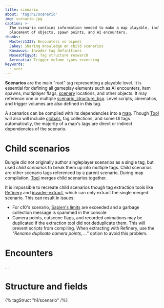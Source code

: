 ```yaml
---
title: scenario
about: 'tag:h1/scenario'
img: scenario.jpg
caption: >-
  The scenario contains information needed to make a map playable, including the
  placement of objects, spawn points, and AI encounters.
thanks:
  Masterz1337: Encounters vs bipeds
  Jakey: Sharing knowledge on child scenarios
  Kavawuvi: Invader tag definitions
  MosesOfEgypt: Tag structure research
  Aerocatia: Trigger volume types reversing
keywords:
  - scnr
---
```

**Scenarios** are the main "root" tag representing a playable level. It is essential for defining all gameplay elements such as AI encounters, item spawns, multiplayer flags, [scenery](~) locations, and other objects. It may reference one or multiple [scenario_structure_bsp](~). Level scripts, cinematics, and trigger volumes are also defined in this tag.

A scenarios can be compiled with its dependencies into a [map](~maps). Though [Tool](~h1-tool) will also will include [globals](~), tag collections, and some UI tags automatically, the majority of a map's tags are direct or indirect dependencies of the scenario.


# Child scenarios
Bungie did not originally author singleplayer scenarios as a single tag, but used _child scenarios_ to break them up into multiple tags. Child scenarios are other scenario tags referenced by a parent scenario. During map compilation, [Tool](~h1-tool) merges child scenarios together.

It is impossible to recreate child scenarios though tag extraction tools like [Refinery](~) and [invader-extract](~), which can only extract the single merged scenario. This can result in issues:

* For c10's scenario, [Sapien's limits](~h1-sapien#limits) are exceeded and a garbage collection message is spammed in the console
* Camera points, cutscene flags, and recorded animations may be duplicated if the extraction tool did not deduplicate them. This will prevent scripts from compiling. When extracting with Refinery, use the _"Rename duplicate camera points, ..."_ option to avoid this problem.

# Encounters
...

# Structure and fields

{% tagStruct "h1/scenario" /%}
